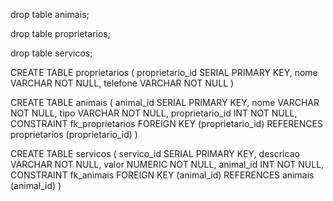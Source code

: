 drop table animais;

drop table proprietarios;

drop table servicos;

CREATE TABLE proprietarios (
proprietario_id SERIAL PRIMARY KEY,
nome VARCHAR NOT NULL,
telefone VARCHAR NOT NULL
)

CREATE TABLE animais (
animal_id SERIAL PRIMARY KEY,
nome VARCHAR NOT NULL,
tipo VARCHAR NOT NULL,
proprietario_id INT NOT NULL,
CONSTRAINT fk_proprietarios FOREIGN KEY (proprietario_id) REFERENCES proprietarios (proprietario_id)
)

CREATE TABLE servicos (
servico_id SERIAL PRIMARY KEY,
descricao VARCHAR NOT NULL,
valor NUMERIC NOT NULL,
animal_id INT NOT NULL,
CONSTRAINT fk_animais FOREIGN KEY (animal_id) REFERENCES animais (animal_id)
)
